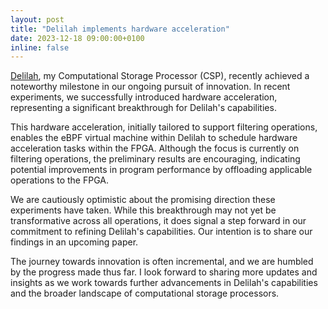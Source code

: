```yaml
---
layout: post
title: "Delilah implements hardware acceleration"
date: 2023-12-18 09:00:00+0100
inline: false
---
```


[Delilah](/projects/delilah/), my Computational Storage Processor (CSP), recently achieved a noteworthy milestone in our ongoing pursuit of innovation. In recent experiments, we successfully introduced hardware acceleration, representing a significant breakthrough for Delilah's capabilities.

This hardware acceleration, initially tailored to support filtering operations, enables the eBPF virtual machine within Delilah to schedule hardware acceleration tasks within the FPGA. Although the focus is currently on filtering operations, the preliminary results are encouraging, indicating potential improvements in program performance by offloading applicable operations to the FPGA.

We are cautiously optimistic about the promising direction these experiments have taken. While this breakthrough may not yet be transformative across all operations, it does signal a step forward in our commitment to refining Delilah's capabilities. Our intention is to share our findings in an upcoming paper.

The journey towards innovation is often incremental, and we are humbled by the progress made thus far. I look forward to sharing more updates and insights as we work towards further advancements in Delilah's capabilities and the broader landscape of computational storage processors.